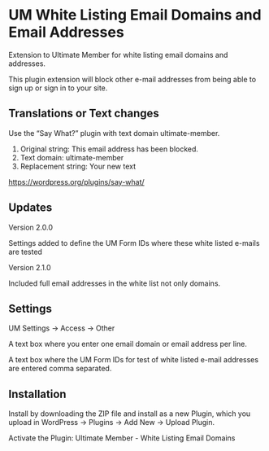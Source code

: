 # UM White Listing Email Domains and Email Addresses
Extension to Ultimate Member for white listing email domains and addresses.

This plugin extension will block other e-mail addresses from being able to sign up or sign in to your site.
## Translations or Text changes
Use the “Say What?” plugin with text domain ultimate-member.

1. Original string: This email address has been blocked.
2. Text domain: ultimate-member
3. Replacement string: Your new text

https://wordpress.org/plugins/say-what/
## Updates
Version 2.0.0

Settings added to define the UM Form IDs where these white listed e-mails are tested

Version 2.1.0

Included full email addresses in the white list not only domains.
## Settings 
UM Settings -> Access -> Other

A text box where you enter one email domain or email address per line.

A text box where the UM Form IDs for test of white listed e-mail addresses are entered comma separated.
## Installation
Install by downloading the ZIP file and install as a new Plugin, which you upload in WordPress -> Plugins -> Add New -> Upload Plugin.

Activate the Plugin: Ultimate Member - White Listing Email Domains
